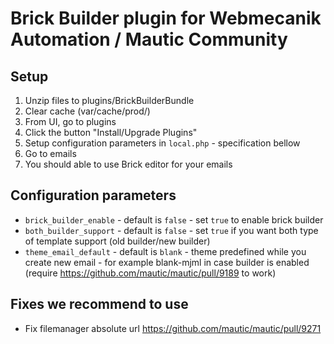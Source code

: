 # Brick Builder plugin for Webmecanik Automation / Mautic Community

## Setup

1. Unzip files to plugins/BrickBuilderBundle
2. Clear cache (var/cache/prod/)
3. From UI, go to plugins
4. Click the button "Install/Upgrade Plugins"
5. Setup configuration parameters in `local.php` - specification bellow
5. Go to emails
6. You should able to use Brick editor for your emails

## Configuration parameters

- `brick_builder_enable` - default is `false` - set `true` to enable brick builder
- `both_builder_support` - default is `false` - set `true` if you want both type of template support (old builder/new builder)
- `theme_email_default` - default is `blank` -  theme predefined while you create new email - for example blank-mjml in case builder is enabled (require https://github.com/mautic/mautic/pull/9189 to work)

## Fixes we recommend to use

- Fix filemanager absolute url https://github.com/mautic/mautic/pull/9271
